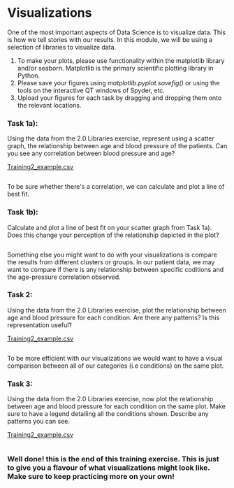 # Visualizations

One of the most important aspects of Data Science is to visualize data. This is how we tell stories with our results. In this module, we will be using a selection of libraries to visualize data. 

1. To make your plots, please use functionality within the matplotlib library and/or seaborn. Matplotlib is the primary scientific plotting library in Python.
2. Please save your figures using _matplotlib.pyplot.savefig()_ or using the tools on the interactive QT windows of Spyder, etc.
3. Upload your figures for each task by dragging and dropping them onto the relevant locations.

### Task 1a):


Using the data from the 2.0 Libraries exercise, represent using a scatter graph, the relationship between age and blood pressure of the patients. Can you see any correlation between blood pressure and age?

[Training2_example.csv](https://github.com/alepgr/gubmes-hda/blob/main/Training/Training2_example.csv)

```

```
To be sure whether there's a correlation, we can calculate and plot a line of best fit.

### Task 1b): 

Calculate and plot a line of best fit on your scatter graph from Task 1a). Does this change your perception of the relationship depicted in the plot?

```

```

Something else you might want to do with your visualizations is compare the results from different clusters or groups. In our patient data, we may want to compare if there is any relationship between specific coditions and the age-pressure correlation observed.

### Task 2: 

Using the data from the 2.0 Libraries exercise, plot the relationship between age and blood pressure for each condition. Are there any patterns? Is this representation useful?

[Training2_example.csv](https://github.com/alepgr/gubmes-hda/blob/main/Training/Training2_example.csv)

```

```

To be more efficient with our visualizations we would want to have a visual comparison between all of our categories (i.e conditions) on the same plot.

### Task 3: 

Using the data from the 2.0 Libraries exercise, now plot the relationship between age and blood pressure for each condition on the same plot. Make sure to have a legend detailing all the conditions shown. Describe any patterns you can see.

[Training2_example.csv](https://github.com/SoFia2401/gubmes-health-data-analytics/files/7404392/Training2_example.csv)

```

```


### Well done! this is the end of this training exercise. This is just to give you a flavour of what visualizations might look like. Make sure to keep practicing more on your own!
